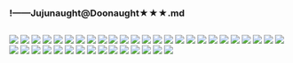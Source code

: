 ### !——Jujunaught@Doonaught★★★.md
![]()

![](https://pbs.twimg.com/media/EBTqUQKUIAATv9X?format=jpg&name=large)
![](https://pbs.twimg.com/media/EBO1nvIU4AAUaDl?format=jpg&name=large)
![](https://pbs.twimg.com/media/EAE5FcqUIAA87Fn?format=jpg)
![](https://pbs.twimg.com/media/Dxe1bfAVYAEX2gF.jpg)
![](https://pbs.twimg.com/media/D_E5sHDUEAAdP7K.jpg)
![](https://pbs.twimg.com/media/D-puetfUwAABQ0Y.jpg)
![](https://pbs.twimg.com/media/D-U8vt8UwAExXWJ.jpg)
![](https://pbs.twimg.com/media/D95tKxfU0AAtVo6.jpg)
![](https://pbs.twimg.com/media/D9dbV2yVUAAADEj.jpg)
![](https://pbs.twimg.com/media/D8phPWWVsAAU1AH.jpg)
![](https://pbs.twimg.com/media/D755jvLUcAEfEJT.jpg)
![](https://pbs.twimg.com/media/D704OR4VUAENYgC.jpg)
![](https://pbs.twimg.com/media/D60UQ6BVUAIuA_T.jpg)
![](https://pbs.twimg.com/media/D6fF5nUVUAAcLHi.jpg)
![](https://pbs.twimg.com/media/D6VMVaMWsAE6L7k.jpg)
![](https://pbs.twimg.com/media/D6AIf_CVUAASarK.jpg)
![](https://pbs.twimg.com/media/D5UqHnwUcAIWb9j.jpg)
![](https://pbs.twimg.com/media/D5O_g3MUcAErGba.jpg)
![](https://pbs.twimg.com/media/D496DQ3UcAEG4V6.jpg)
![](https://pbs.twimg.com/media/D46fXPkU8AEpHUX.jpg)
![](https://pbs.twimg.com/media/D4k863wU0AAxQNX.jpg)
![](https://pbs.twimg.com/media/D4KxcXGUwAAECem.jpg)
![](https://pbs.twimg.com/media/D4AgiH4UEAA26Qk.jpg)
![](https://pbs.twimg.com/media/D3vlnPkUcAAI337.jpg)
![](https://pbs.twimg.com/media/D3U8bA0V4AASTx_.jpg)
![](https://pbs.twimg.com/media/D29tO84U4AIviaV.jpg)
![](https://pbs.twimg.com/media/D2qwNEBUcAAjTsf.jpg)
![](https://pbs.twimg.com/media/D2lgQ3XUYAIkZkn.jpg)
![](https://pbs.twimg.com/media/D2VTxnUUgAM27hF.jpg)
![](https://pbs.twimg.com/media/D2FbIbmU8AA5v3s.jpg)
![](https://pbs.twimg.com/media/D15GZL5UwAIEVrf.jpg)
![](https://pbs.twimg.com/media/D1Hk5ZmVsAIm7fD.jpg)
![](https://pbs.twimg.com/media/DzlAVA3U0AAe0zz.jpg)
![](https://pbs.twimg.com/media/Dyh0WdCV4AAOKZs.jpg)
![](https://pbs.twimg.com/media/DwvQ3cCV4AAxOzV.jpg)
![](https://pbs.twimg.com/media/DpX2AcqU4AA_8Tr.jpg)
![](https://pbs.twimg.com/media/Dor5C9LUwAApbXs.jpg)
![](https://pbs.twimg.com/media/Dm3cgwPXsAIvFPN.jpg)
![](https://pbs.twimg.com/media/Dn_Y9N4U0AAfOIN.jpg)
![](https://pbs.twimg.com/media/DoUz9PtUcAA6EUi.jpg)
